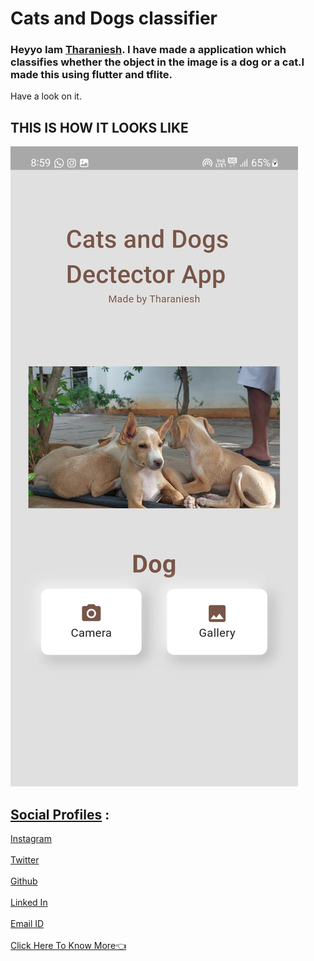 # Cats and Dogs classifier
### Heyyo Iam [Tharaniesh](https://www.instagram.com/imthaxx/). I have made a application which classifies whether the object in the image is a dog or a cat.I made this using flutter and tflite.
Have a look on it.
## THIS IS HOW IT LOOKS LIKE
 ![alt text](assets/gallery.jpg)
## <u>Social Profiles</u> :
[Instagram](https://www.instagram.com/imthaxx/)
<br>
<br>
[Twitter](https://twitter.com/_Tharaniesh_)
<br>
<br>
[Github](https://github.com/Tharaniesh3/)
<br>
<br>
[Linked In](https://www.linkedin.com/in/tharaniesh-p-r-1429a3171/)
<br>
<br>
[Email ID](mailto:www.tharanieshmarvel@gmail.com)
<br> 
<br>
[Click Here To Know More👈](https://tharaniesh.netlify.app/)
